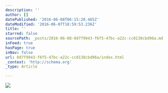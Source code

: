 ```yaml
---
description: ''
author: []
datePublished: '2016-06-08T06:15:20.465Z'
dateModified: '2016-06-07T18:59:53.236Z'
title: ''
starred: false
sourcePath: _posts/2016-06-08-0d7f9943-f6f5-47bc-a22c-cc8138cbd96a.md
inFeed: true
hasPage: true
inNav: false
url: 0d7f9943-f6f5-47bc-a22c-cc8138cbd96a/index.html
_context: 'http://schema.org'
_type: Article

---
```

![](https://the-grid-user-content.s3-us-west-2.amazonaws.com/44ca00a8-7dac-4e6d-9acd-d738adeec7c6.jpg)